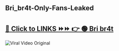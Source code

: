 
 ## Bri_br4t-Only-Fans-Leaked

# <h2><a href="https://clipsfans.com/Bri_br4t&ref=git">🔗 Click to LINKS ⏩⏩ 👉 🟢 Bri br4t </a></h2>

<a href="https://clipsfans.com/Bri_br4t&ref=git" rel="nofollow" data-target="animated-image.originalLink"><img src="https://i.ibb.co.com/xMMVF88/686577567.gif" alt="Viral Video Original" style="max-width: 100%; display: inline-block;" data-target="animated-image.originalImage"></a>
